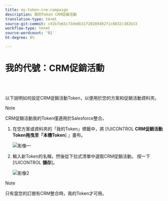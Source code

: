 ```yaml
---
title: my-token-crm-campaign
description: 我的Token CRM促銷活動
translation-type: tm+mt
source-git-commit: cd1b7e65c73de0b31f20289402f1c0832c382b33
workflow-type: tm+mt
source-wordcount: '91'
ht-degree: 0%

---
```



# 我的代號：CRM促銷活動

<br> 

以下說明如何設定CRM促銷活動Token，以便用於您的方案和促銷活動資料夾。

>[!NOTE]
>
>CRM促銷活動我的Token僅適用於Salesforce整合。

1. 在您方案或資料夾的「我的Token」標籤中，將 [!UICONTROL **CRM促銷活動Token拖曳至「本機Token**] 」畫布。

   ![影像一](/help/sky/assets/my-tokens/my-token-crm-campaign/my-token-crm-campaign-1.png)

2. 輸入新Token的名稱，然後從下拉式清單中選取CRM促銷活動。 按一下 [!UICONTROL **儲存**]。

   ![影像2](/help/sky/assets/my-tokens/my-token-crm-campaign/my-token-crm-campaign-2.png)

>[!NOTE]
>
>只有當您的訂閱有CRM整合時，我的Token才可用。
